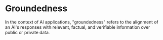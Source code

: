 # Groundedness

In the context of AI applications, "groundedness" refers to the alignment of an AI's responses with 
relevant, factual, and verifiable information over public or private data.

